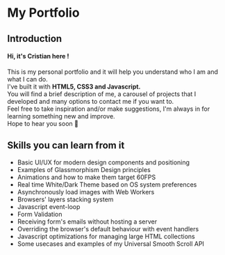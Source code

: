 # My Portfolio
## Introduction
#### Hi,  it's Cristian here !</br>
This is my personal portfolio and it will help you understand who I am and what I can do.</br>
I've built it with **HTML5, CSS3 and Javascript.**</br>
You will find a brief description of me, a carousel of projects that I developed and many options to contact me if you want to.</br>
Feel free to take inspiration and/or make suggestions, I'm always in for learning something new and improve.</br>
Hope to hear you soon 👋

## Skills you can learn from it
* Basic UI/UX for modern design components and positioning
* Examples of Glassmorphism Design principles
* Animations and how to make them target 60FPS
* Real time White/Dark Theme based on OS system preferences
* Asynchronously load images with Web Workers
* Browsers' layers stacking system
* Javascript event-loop
* Form Validation
* Receiving form's emails without hosting a server
* Overriding the browser's default behaviour with event handlers
* Javascript optimizations for managing large HTML collections
* Some usecases and examples of my Universal Smooth Scroll API

